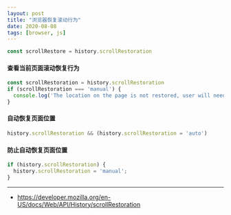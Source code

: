 ```yaml
---
layout: post
title: "浏览器恢复滚动行为"
date: 2020-08-08
tags: [browser, js]
---
```


```js
const scrollRestore = history.scrollRestoration
```

#### 查看当前页面滚动恢复行为

```js
const scrollRestoration = history.scrollRestoration
if (scrollRestoration === 'manual') {
  console.log('The location on the page is not restored, user will need to scroll manually.');
}
```

#### 自动恢复页面位置

```js
history.scrollRestoration && (history.scrollRestoration = 'auto')
```

#### 防止自动恢复页面位置

```js
if (history.scrollRestoration) {
  history.scrollRestoration = 'manual';
}
```

---

* https://developer.mozilla.org/en-US/docs/Web/API/History/scrollRestoration
